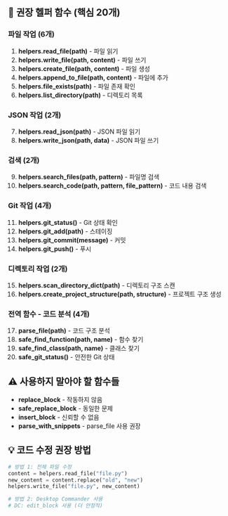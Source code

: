 
## 🎯 권장 헬퍼 함수 (핵심 20개)

### 파일 작업 (6개)
1. **helpers.read_file(path)** - 파일 읽기
2. **helpers.write_file(path, content)** - 파일 쓰기
3. **helpers.create_file(path, content)** - 파일 생성
4. **helpers.append_to_file(path, content)** - 파일에 추가
5. **helpers.file_exists(path)** - 파일 존재 확인
6. **helpers.list_directory(path)** - 디렉토리 목록

### JSON 작업 (2개)
7. **helpers.read_json(path)** - JSON 파일 읽기
8. **helpers.write_json(path, data)** - JSON 파일 쓰기

### 검색 (2개)
9. **helpers.search_files(path, pattern)** - 파일명 검색
10. **helpers.search_code(path, pattern, file_pattern)** - 코드 내용 검색

### Git 작업 (4개)
11. **helpers.git_status()** - Git 상태 확인
12. **helpers.git_add(path)** - 스테이징
13. **helpers.git_commit(message)** - 커밋
14. **helpers.git_push()** - 푸시

### 디렉토리 작업 (2개)
15. **helpers.scan_directory_dict(path)** - 디렉토리 구조 스캔
16. **helpers.create_project_structure(path, structure)** - 프로젝트 구조 생성

### 전역 함수 - 코드 분석 (4개)
17. **parse_file(path)** - 코드 구조 분석
18. **safe_find_function(path, name)** - 함수 찾기
19. **safe_find_class(path, name)** - 클래스 찾기
20. **safe_git_status()** - 안전한 Git 상태

## ⚠️ 사용하지 말아야 할 함수들
- **replace_block** - 작동하지 않음
- **safe_replace_block** - 동일한 문제
- **insert_block** - 신뢰할 수 없음
- **parse_with_snippets** - parse_file 사용 권장

## 💡 코드 수정 권장 방법
```python
# 방법 1: 전체 파일 수정
content = helpers.read_file("file.py")
new_content = content.replace("old", "new")
helpers.write_file("file.py", new_content)

# 방법 2: Desktop Commander 사용
# DC: edit_block 사용 (더 안정적)
```
